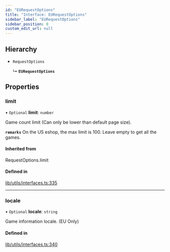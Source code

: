 ```yaml
---
id: "EURequestOptions"
title: "Interface: EURequestOptions"
sidebar_label: "EURequestOptions"
sidebar_position: 0
custom_edit_url: null
---
```


## Hierarchy

- `RequestOptions`

  ↳ **`EURequestOptions`**

## Properties

### limit

• `Optional` **limit**: `number`

Game count limit (Can only be lower than default page size).

**`remarks`**
On the US eshop, the max limit is 100. Leave empty to get all the games.

#### Inherited from

RequestOptions.limit

#### Defined in

[lib/utils/interfaces.ts:335](https://github.com/Favna/nintendo-switch-eshop/blob/f197bae/src/lib/utils/interfaces.ts#L335)

___

### locale

• `Optional` **locale**: `string`

Game information locale. (EU Only)

#### Defined in

[lib/utils/interfaces.ts:340](https://github.com/Favna/nintendo-switch-eshop/blob/f197bae/src/lib/utils/interfaces.ts#L340)
